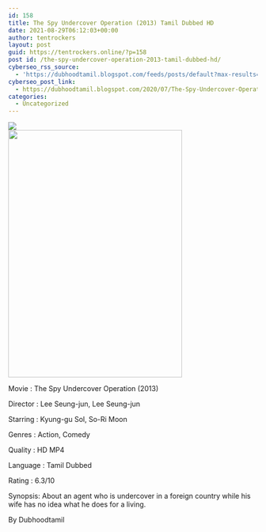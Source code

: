 ```yaml
---
id: 158
title: The Spy Undercover Operation (2013) Tamil Dubbed HD
date: 2021-08-29T06:12:03+00:00
author: tentrockers
layout: post
guid: https://tentrockers.online/?p=158
post id: /the-spy-undercover-operation-2013-tamil-dubbed-hd/
cyberseo_rss_source:
  - 'https://dubhoodtamil.blogspot.com/feeds/posts/default?max-results=150&start-index=151'
cyberseo_post_link:
  - https://dubhoodtamil.blogspot.com/2020/07/The-Spy-Undercover-Operation-y.html
categories:
  - Uncategorized
---
```

<div class="media_block">
  <img src="https://1.bp.blogspot.com/-yGpwxe2_4_4/XyKhpPAwHKI/AAAAAAAABzk/WzwN_YbxUoIg3YDRYjCpNXvTHw_V8ptJwCNcBGAsYHQ/s72-w351-h500-c/9b79f91ec24b4592b15eada199dffb4d.jpg" class="media_thumbnail" />
</div>

<div class="separator">
  <a href="https://1.bp.blogspot.com/-yGpwxe2_4_4/XyKhpPAwHKI/AAAAAAAABzk/WzwN_YbxUoIg3YDRYjCpNXvTHw_V8ptJwCNcBGAsYHQ/s1459/9b79f91ec24b4592b15eada199dffb4d.jpg" imageanchor="1"><img loading="lazy" border="0" data-original-height="1459" data-original-width="1024" height="500" src="https://1.bp.blogspot.com/-yGpwxe2_4_4/XyKhpPAwHKI/AAAAAAAABzk/WzwN_YbxUoIg3YDRYjCpNXvTHw_V8ptJwCNcBGAsYHQ/w351-h500/9b79f91ec24b4592b15eada199dffb4d.jpg" width="351" /></a>
</div>

Movie	<span></span>:	<span></span>The Spy Undercover Operation (2013)

Director	<span></span>:	<span></span>Lee Seung-jun, Lee Seung-jun

Starring	<span></span>:	<span></span>Kyung-gu Sol, So-Ri Moon

Genres	<span></span>:	<span></span>Action, Comedy

Quality	<span></span>:	<span></span>HD MP4

Language	<span></span>:	<span></span>Tamil Dubbed

Rating	<span></span>:	<span></span>6.3/10

Synopsis: About an agent who is undercover in a foreign country while his wife has no idea what he does for a living.

<span>By Dubhoodtamil</span>